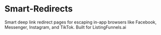 # Smart-Redirects
Smart deep link redirect pages for escaping in-app browsers like Facebook, Messenger, Instagram, and TikTok. Built for ListingFunnels.ai
